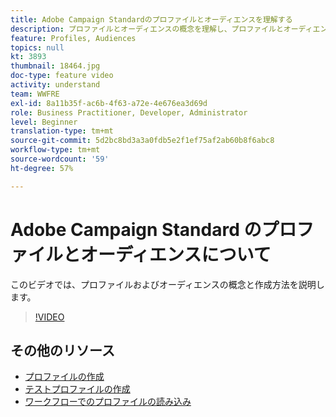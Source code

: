 ```yaml
---
title: Adobe Campaign Standardのプロファイルとオーディエンスを理解する
description: プロファイルとオーディエンスの概念を理解し、プロファイルとオーディエンスの作成方法を学びます。
feature: Profiles, Audiences
topics: null
kt: 3893
thumbnail: 18464.jpg
doc-type: feature video
activity: understand
team: WWFRE
exl-id: 8a11b35f-ac6b-4f63-a72e-4e676ea3d69d
role: Business Practitioner, Developer, Administrator
level: Beginner
translation-type: tm+mt
source-git-commit: 5d2bc8bd3a3a0fdb5e2f1ef75af2ab60b8f6abc8
workflow-type: tm+mt
source-wordcount: '59'
ht-degree: 57%

---
```


# Adobe Campaign Standard のプロファイルとオーディエンスについて

このビデオでは、プロファイルおよびオーディエンスの概念と作成方法を説明します。

>[!VIDEO](https://video.tv.adobe.com/v/18464?quality=12)

## その他のリソース

* [プロファイルの作成](/help/profiles-and-audiences/creating-a-profile.md)
* [テストプロファイルの作成](/help/profiles-and-audiences/test-profiles.md)
* [ワークフローでのプロファイルの読み込み](/help/managing-processes-and-data/importing-profiles.md)
